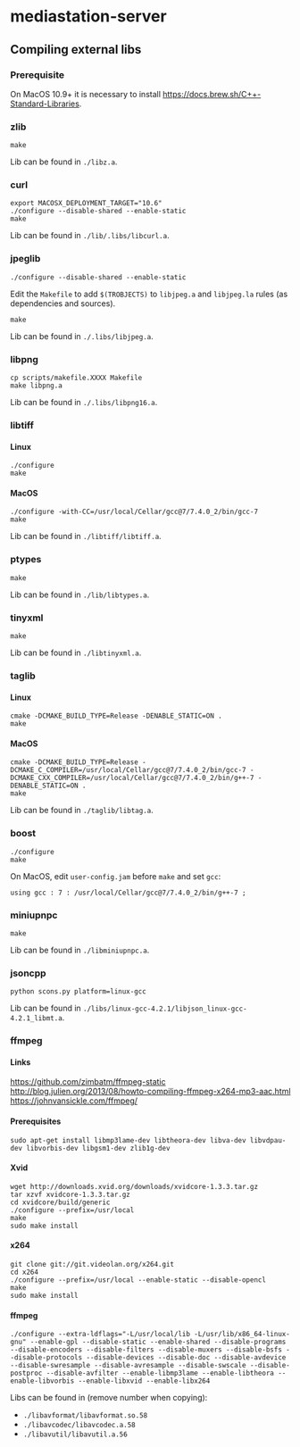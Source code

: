# mediastation-server

## Compiling external libs

### Prerequisite

On MacOS 10.9+ it is necessary to install https://docs.brew.sh/C++-Standard-Libraries.

### zlib
```
make
```
Lib can be found in `./libz.a`.


### curl
```
export MACOSX_DEPLOYMENT_TARGET="10.6"
./configure --disable-shared --enable-static
make
```
Lib can be found in `./lib/.libs/libcurl.a`.

### jpeglib
```
./configure --disable-shared --enable-static
```
Edit the `Makefile` to add `$(TROBJECTS)` to `libjpeg.a` and `libjpeg.la` rules (as dependencies and sources).
```
make
```
Lib can be found in `./.libs/libjpeg.a`.

### libpng
```
cp scripts/makefile.XXXX Makefile
make libpng.a
```
Lib can be found in `./.libs/libpng16.a`.

### libtiff

#### Linux
```
./configure
make
```
#### MacOS
```
./configure -with-CC=/usr/local/Cellar/gcc@7/7.4.0_2/bin/gcc-7
make
```
Lib can be found in `./libtiff/libtiff.a`.

### ptypes
```
make
```
Lib can be found in `./lib/libtypes.a`.

### tinyxml
```
make
```
Lib can be found in `./libtinyxml.a`.

### taglib

#### Linux
```
cmake -DCMAKE_BUILD_TYPE=Release -DENABLE_STATIC=ON .
make
```

#### MacOS
```
cmake -DCMAKE_BUILD_TYPE=Release -DCMAKE_C_COMPILER=/usr/local/Cellar/gcc@7/7.4.0_2/bin/gcc-7 -DCMAKE_CXX_COMPILER=/usr/local/Cellar/gcc@7/7.4.0_2/bin/g++-7 -DENABLE_STATIC=ON .
make
```

Lib can be found in `./taglib/libtag.a`.

### boost
```
./configure
make
```

On MacOS, edit `user-config.jam` before `make` and set `gcc`:
```
using gcc : 7 : /usr/local/Cellar/gcc@7/7.4.0_2/bin/g++-7 ;
```


### miniupnpc
```
make
```
Lib can be found in `./libminiupnpc.a`.

### jsoncpp
```
python scons.py platform=linux-gcc
```
Lib can be found in `./libs/linux-gcc-4.2.1/libjson_linux-gcc-4.2.1_libmt.a`.

### ffmpeg

#### Links

https://github.com/zimbatm/ffmpeg-static
http://blog.julien.org/2013/08/howto-compiling-ffmpeg-x264-mp3-aac.html
https://johnvansickle.com/ffmpeg/

#### Prerequisites
```
sudo apt-get install libmp3lame-dev libtheora-dev libva-dev libvdpau-dev libvorbis-dev libgsm1-dev zlib1g-dev
```

#### Xvid
```
wget http://downloads.xvid.org/downloads/xvidcore-1.3.3.tar.gz
tar xzvf xvidcore-1.3.3.tar.gz
cd xvidcore/build/generic
./configure --prefix=/usr/local
make
sudo make install
```

#### x264
```
git clone git://git.videolan.org/x264.git
cd x264
./configure --prefix=/usr/local --enable-static --disable-opencl
make
sudo make install
```

#### ffmpeg
```
./configure --extra-ldflags="-L/usr/local/lib -L/usr/lib/x86_64-linux-gnu" --enable-gpl --disable-static --enable-shared --disable-programs --disable-encoders --disable-filters --disable-muxers --disable-bsfs --disable-protocols --disable-devices --disable-doc --disable-avdevice --disable-swresample --disable-avresample --disable-swscale --disable-postproc --disable-avfilter --enable-libmp3lame --enable-libtheora --enable-libvorbis --enable-libxvid --enable-libx264
```
Libs can be found in (remove number when copying):
  - `./libavformat/libavformat.so.58` 
  - `./libavcodec/libavcodec.a.58`
  - `./libavutil/libavutil.a.56`
  

